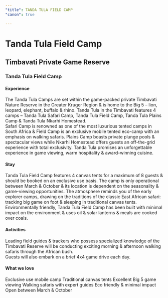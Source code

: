 ```yaml
---
"title": TANDA TULA FIELD CAMP
"canon": true

---
```


# Tanda Tula Field Camp
## Timbavati Private Game Reserve
### Tanda Tula Field Camp

#### Experience
The Tanda Tula Camps are set within the game-packed private Timbavati Nature Reserve in the Greater Kruger Region &amp; is home to the Big 5 – lion, leopard, elephant, buffalo &amp; rhino.
Tanda Tula in the Timbavati features 4 camps – Tanda Tula Safari Camp, Tanda Tula Field Camp, Tanda Tula Plains Camp &amp; Tanda Tula Nkarhi Homestead.  
Safari Camp is renowned as one of the most luxurious tented camps in South Africa &amp; Field Camp is an exclusive mobile tented eco-camp with an emphasis on walking safaris.  Plains Camp boasts private plunge pools &amp; spectacular views while Nkarhi Homestead offers guests an off-the-grid experience with total exclusivity.
Tanda Tula promises an unforgettable experience in game viewing, warm hospitality &amp; award-winning cuisine.

#### Stay
Tanda Tula Field Camp features 4 canvas tents for a maximum of 8 guests &amp; should be booked on an exclusive use basis.  The camp is only operational between March &amp; October &amp; its location is dependent on the seasonality &amp; game-viewing opportunities.
The atmosphere reminds you of the early explorer camps, drawing on the traditions of the classic East African safari:  tracking big game on foot &amp; sleeping in traditional canvas tents.
Environmentally friendly, Tanda Tula Field Camp has been built with minimal impact on the environment &amp; uses oil &amp; solar lanterns &amp; meals are cooked over coals.

#### Activities
Leading field guides &amp; trackers who possess specialized knowledge of the Timbavati Reserve will be conducting exciting morning &amp; afternoon walking safaris through the African bush.  
Guests will also embark on a brief 4x4 game drive each day.


#### What we love
Exclusive use mobile camp
Traditional canvas tents
Excellent Big 5 game viewing
Walking safaris with expert guides
Eco friendly &amp; minimal impact
Open between March &amp; October